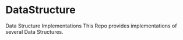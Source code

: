 # DataStructure
Data Structure Implementations
This Repo provides implementations of several Data Structures.

